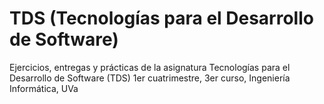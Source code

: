 # TDS (Tecnologías para el Desarrollo de Software)
Ejercicios, entregas y prácticas de la asignatura Tecnologías para el Desarrollo de Software (TDS)
1er cuatrimestre, 3er curso, Ingeniería Informática, UVa
